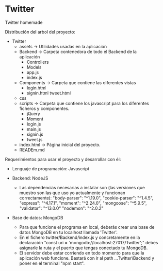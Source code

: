 # Twitter
Twitter homemade

Distribución del arbol del proyecto:
- Twitter
  - assets → Utilidades usadas en la aplicación
  - Backend → Carpeta contenedora de todo el Backend de la aplicación
    - Controllers
    - Models
    - app.js
    - index.js
  - Components → Carpeta que contiene las diferentes vistas
    - login.html
    - signin.html
    tweet.html
  - css
  - scripts → Carpeta que contiene los javascript para los diferentes ficheros y componentes.
    - jQuery
    - Moment
    - login.js
    - main.js
    - signin.js
    - tweet.js
  - index.html → Página inicial del proyecto.
  - READEm.md

Requerimientos para usar el proyecto y desarrollar con él:
- Lenguaje de programación: Javascript
- Backend: NodeJS
  - Las dependencias necesarias a instalar son (las versiones que muestro son las que uso yo actualmente y funcionan correctamente):
    "body-parser": "^1.19.0",
    "cookie-parser": "^1.4.5",
    "express": "^4.17.1",
    "moment": "^2.24.0",
    "mongoose": "^5.9.5",
    "validator": "^13.0.0"
    "nodemon": "^2.0.2"

- Base de datos: MongoDB
  - Para que funcione el programa en local, deberás crear una base de datos MongoDB en tu localhost llamada 'Twitter'.
  - En el fichero twitter/Backend/index.js y concretamente en la declaración "const uri = 'mongodb://localhost:27017/Twitter';" debes asignarle la ruta y el puerto que tengas conectado tu MongoDB.
  - El servidor debe estar corriendo en todo momento para que la aplicación web funcione. Bastará con ir al path ...Twitter\Backend y poner en el terminal "npm start".
  
  
